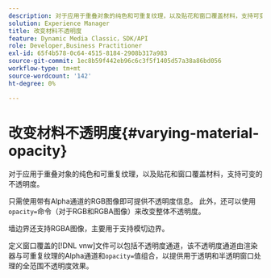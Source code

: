 ```yaml
---
description: 对于应用于重叠对象的纯色和可重复纹理，以及贴花和窗口覆盖材料，支持可变的不透明度。
solution: Experience Manager
title: 改变材料不透明度
feature: Dynamic Media Classic，SDK/API
role: Developer,Business Practitioner
exl-id: 65f4b578-0c64-4515-8184-2908b317a983
source-git-commit: 1ec8b59f442eb96c6c3f5f1405d57a38a86bd056
workflow-type: tm+mt
source-wordcount: '142'
ht-degree: 0%

---
```


# 改变材料不透明度{#varying-material-opacity}

对于应用于重叠对象的纯色和可重复纹理，以及贴花和窗口覆盖材料，支持可变的不透明度。

只需使用带有Alpha通道的RGB图像即可提供不透明度信息。 此外，还可以使用`opacity=`命令（对于RGB和RGBA图像）来改变整体不透明度。

墙边界还支持RGBA图像，主要用于支持模切边界。

定义窗口覆盖的[!DNL vnw]文件可以包括不透明度通道，该不透明度通道由渲染器与可重复纹理的Alpha通道和`opacity=`值组合，以提供用于透明和半透明窗口处理的全范围不透明度效果。
